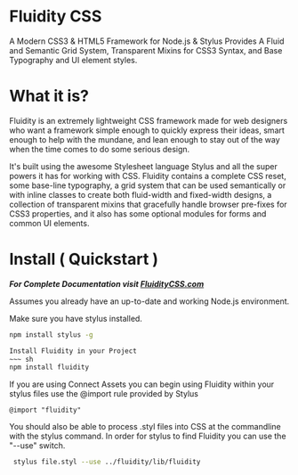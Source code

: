 Fluidity CSS
============
A Modern CSS3 & HTML5 Framework for Node.js & Stylus
Provides A Fluid and Semantic Grid System, Transparent Mixins for CSS3 Syntax, and Base Typography and UI element styles.

What it is?
==========
Fluidity is an extremely lightweight CSS framework made for web designers who want a framework simple enough to quickly express their ideas, smart enough to help with the mundane, and lean enough to stay out of the way when the time comes to do some serious design.

It's built using the awesome Stylesheet language Stylus and all the super powers it has for working with CSS. Fluidity contains a complete CSS reset, some base-line typography, a grid system that can be used semantically or with inline classes to create both fluid-width and fixed-width designs, a collection of transparent mixins that gracefully handle browser pre-fixes for CSS3 properties, and it also has some optional modules for forms and common UI elements.

Install ( Quickstart )
=======
___For Complete Documentation visit [FluidityCSS.com](http://fluiditycss.com/)___

Assumes you already have an up-to-date and working Node.js environment.

Make sure you have stylus installed.
~~~ sh
npm install stylus -g

Install Fluidity in your Project
~~~ sh
npm install fluidity
~~~

If you are using Connect Assets you can begin using Fluidity within your stylus files use the @import rule provided by Stylus
~~~
@import "fluidity"
~~~

You should also be able to process .styl files into CSS at the commandline with the stylus command. 
In order for stylus to find Fluidity you can use the "--use" switch.
~~~ sh
 stylus file.styl --use ../fluidity/lib/fluidity
~~~